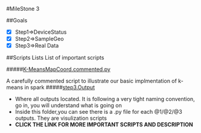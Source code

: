 #MileStone 3



##Goals
  * [x] Step1=>DeviceStatus
  * [x] Step2=>SampleGeo
  * [x] Step3=>Real Data
  
##Scripts Lists 
  List of important scripts

#####[K-MeansMapCoord.commented.py](https://github.com/SparkingTime/K-MeansViaSpark/blob/master/MileStone3/K-MeansMapCoord.commented.py)

A carefully commented script to illustrate our basic implmentation of k-means in spark
#####[step3.Output](https://github.com/SparkingTime/K-MeansViaSpark/tree/master/MileStone3/step3.Output)

* Where all outputs located. It is following a very tight naming convention, go in, you will understand what is going on
* Inside this folder,you can see there is a .py file for each @1/@2/@3 outputs. They are visulization scripts
* **CLICK THE LINK FOR MORE IMPORTANT SCRIPTS AND DESCRIPTION**
